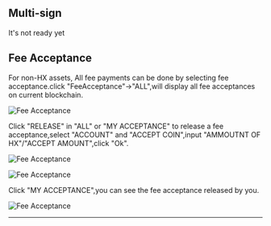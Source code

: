 ## Multi-sign 

It's not ready yet

## Fee Acceptance

For non-HX assets, All fee payments can be done by selecting fee acceptance.click "FeeAcceptance"->"ALL",will display all fee acceptances on current blockchain.

![Fee Acceptance](/img/wallets/hxindicator/fee-acceptance.png)

Click "RELEASE" in "ALL" or "MY ACCEPTANCE" to release a fee acceptance,select "ACCOUNT" and "ACCEPT COIN",input "AMMOUTNT OF HX"/"ACCEPT AMOUNT",click "Ok".

![Fee Acceptance](/img/wallets/hxindicator/fee-acceptance-release.png)

![Fee Acceptance](/img/wallets/hxindicator/fee-acceptance-release1.png)

Click "MY ACCEPTANCE",you can see the fee acceptance released by you.

![Fee Acceptance](/img/wallets/hxindicator/fee-acceptance-my.png)

---
